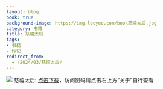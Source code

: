 ```yaml
---
layout: blog
book: true
background-image: https://img.locyoo.com/book慈禧太后.jpg
category: 书籍
title: 慈禧太后
tags:
- 书籍
- 传记
redirect_from:
  - /2024/03/慈禧太后/
---
```

![](https://img.locyoo.com/book慈禧太后.jpg)
慈禧太后: <a name = "ref1" href="https://089m.com/f/50983618-1314466397-4aa016?p=3619">点击下载</a>，访问密码请点击右上方“关于”自行查看